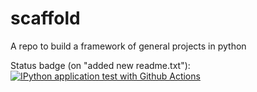 # scaffold
A repo to build a framework of general projects in python

Status badge (on "added new readme.txt"):
[![IPython application test with Github Actions](https://github.com/Samia1117/scaffold/actions/workflows/basic.yml/badge.svg)](https://github.com/Samia1117/scaffold/actions/workflows/basic.yml)
